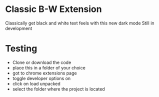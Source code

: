 # Classic B-W Extension
Classically get black and white text feels with this new dark mode
Still in development
# Testing
- Clone or download the code
- place this in a folder of your choice
- got to chrome extensions page
- toggle developer options on
- click on load unpacked
- select the folder where the project is located
